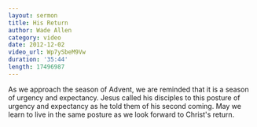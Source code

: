 ```yaml
---
layout: sermon
title: His Return
author: Wade Allen
category: video
date: 2012-12-02
video_url: Wp7ySbeM9Vw
duration: '35:44'
length: 17496987
---
```


As we approach the season of Advent, we are reminded that it is a season of urgency and expectancy. Jesus called his disciples to this posture of urgency and expectancy as he told them of his second coming. May we learn to live in the same posture as we look forward to Christ's return.
